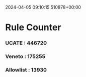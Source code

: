 2024-04-05 09:10:15.510878+00:00
# Rule Counter 
 ### UCATE : 446720

 ### Veneto : 175255

 ### Allowlist : 13930